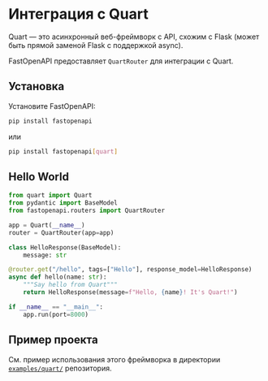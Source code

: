 # Интеграция с Quart

Quart — это асинхронный веб-фреймворк с API, схожим с Flask (может быть прямой заменой Flask с поддержкой async).

FastOpenAPI предоставляет `QuartRouter` для интеграции с Quart.

## Установка

Установите FastOpenAPI:
```bash
pip install fastopenapi
```
или
```bash
pip install fastopenapi[quart]
```

## Hello World

```python
from quart import Quart
from pydantic import BaseModel
from fastopenapi.routers import QuartRouter

app = Quart(__name__)
router = QuartRouter(app=app)

class HelloResponse(BaseModel):
    message: str

@router.get("/hello", tags=["Hello"], response_model=HelloResponse)
async def hello(name: str):
    """Say hello from Quart"""
    return HelloResponse(message=f"Hello, {name}! It's Quart!")

if __name__ == "__main__":
    app.run(port=8000)
```

## Пример проекта

См. пример использования этого фреймворка в директории [`examples/quart/`](https://github.com/mr-fatalyst/fastopenapi/tree/master/examples/quart) репозитория.

